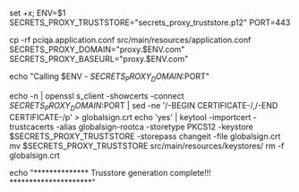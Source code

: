 set +x;
ENV=$1
SECRETS_PROXY_TRUSTSTORE="secrets_proxy_truststore.p12"
PORT=443

cp -rf pciqa.application.conf src/main/resources/application.conf
SECRETS_PROXY_DOMAIN="proxy.$ENV.com"
SECRETS_PROXY_BASEURL="proxy.$ENV.com"



echo "Calling $ENV - $SECRETS_PROXY_DOMAIN:$PORT"

echo -n | openssl s_client -showcerts -connect $SECRETS_PROXY_DOMAIN:$PORT | sed -ne '/-BEGIN CERTIFICATE-/,/-END CERTIFICATE-/p' > globalsign.crt 
echo 'yes' | keytool -importcert -trustcacerts -alias globalsign-rootca -storetype PKCS12 -keystore $SECRETS_PROXY_TRUSTSTORE -storepass changeit -file globalsign.crt
mv $SECRETS_PROXY_TRUSTSTORE src/main/resources/keystores/
rm -f globalsign.crt

echo "************** Trusstore generation complete!!! *********************"
